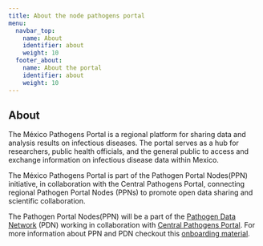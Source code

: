```yaml
---
title: About the node pathogens portal
menu:
  navbar_top:
    name: About
    identifier: about
    weight: 10
  footer_about:
    name: About the portal
    identifier: about
    weight: 10
---
```


## About
The México Pathogens Portal is a regional platform for sharing data and analysis results on infectious diseases. The portal serves as a hub for researchers, public health officials, and the general public to access and exchange information on infectious disease data within Mexico.

The México Pathogens Portal is part of the Pathogen Portal Nodes(PPN) initiative, in collaboration with the Central Pathogens Portal, connecting regional Pathogen Portal Nodes (PPNs) to promote open data sharing and scientific collaboration.

The Pathogen Portal Nodes(PPN) will be a part of the <a target="_blank" href="https://pathogendatanetwork.org/">Pathogen Data Network</a> (PDN) working in collaboration with <a target="_blank" href="https://www.pathogensportal.org/">Central Pathogens Portal</a>. For more information about PPN and PDN checkout this <a href="/docs/Onboarding_Introduction.pdf">onboarding material</a>.